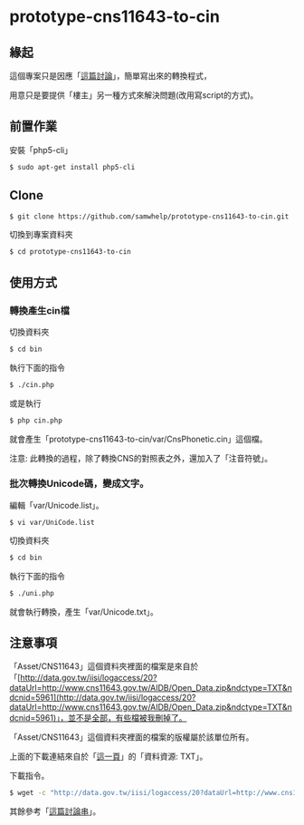 # prototype-cns11643-to-cin


## 緣起

這個專案只是因應「[這篇討論](http://www.ubuntu-tw.org/modules/newbb/viewtopic.php?post_id=346876#forumpost346876)」，簡單寫出來的轉換程式，

用意只是要提供「樓主」另一種方式來解決問題(改用寫script的方式)。

## 前置作業

安裝「php5-cli」

``` sh
$ sudo apt-get install php5-cli
```

## Clone

``` sh
$ git clone https://github.com/samwhelp/prototype-cns11643-to-cin.git
```

切換到專案資料夾

``` sh
$ cd prototype-cns11643-to-cin
```

## 使用方式

### 轉換產生cin檔

切換資料夾

``` sh
$ cd bin
```

執行下面的指令

``` sh
$ ./cin.php
```

或是執行

``` sh
$ php cin.php
```

就會產生「prototype-cns11643-to-cin/var/CnsPhonetic.cin」這個檔。

注意: 此轉換的過程，除了轉換CNS的對照表之外，還加入了「注音符號」。

### 批次轉換Unicode碼，變成文字。

編輯「var/Unicode.list」。

```
$ vi var/UniCode.list
```

切換資料夾

``` sh
$ cd bin
```

執行下面的指令

``` sh
$ ./uni.php
```

就會執行轉換，產生「var/Unicode.txt」。


## 注意事項

「Asset/CNS11643」這個資料夾裡面的檔案是來自於「[http://data.gov.tw/iisi/logaccess/20?dataUrl=http://www.cns11643.gov.tw/AIDB/Open_Data.zip&ndctype=TXT&ndcnid=5961](http://data.gov.tw/iisi/logaccess/20?dataUrl=http://www.cns11643.gov.tw/AIDB/Open_Data.zip&ndctype=TXT&ndcnid=5961)」，並不是全部，有些檔被我刪掉了。

「Asset/CNS11643」這個資料夾裡面的檔案的版權屬於該單位所有。

上面的下載連結來自於「[這一頁](http://data.gov.tw/node/5961)」的「資料資源: TXT」。

下載指令。

``` sh
$ wget -c "http://data.gov.tw/iisi/logaccess/20?dataUrl=http://www.cns11643.gov.tw/AIDB/Open_Data.zip&ndctype=TXT&ndcnid=5961" -O Open_Data.zip
```

其餘參考「[這篇討論串](http://www.ubuntu-tw.org/modules/newbb/viewtopic.php?post_id=326994#forumpost326994)」。
